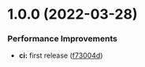 # 1.0.0 (2022-03-28)


### Performance Improvements

* **ci:** first release ([f73004d](https://github.com/hackwish/ansible-stern/commit/f73004df6603e74d61e473d14bd1c0de4f8d8011))
